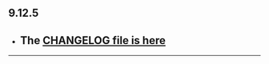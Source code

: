 ## 9.12.5

- ## The [CHANGELOG file is here](https://flutter-sound.canardoux.xyz/changelog.html)

-----------------------------------------------------------------------------------------------------------------------------------
